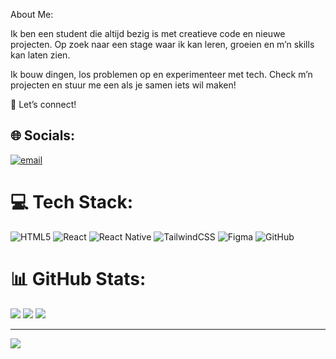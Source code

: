  About Me:
 
Ik ben een student die altijd bezig is met creatieve code en nieuwe projecten. Op zoek naar een stage waar ik kan leren, groeien en m’n skills kan laten zien.

Ik bouw dingen, los problemen op en experimenteer met tech. Check m’n projecten en stuur me een als je samen iets wil maken!

📩 Let’s connect!


## 🌐 Socials:
[![email](https://img.shields.io/badge/Email-D14836?logo=gmail&logoColor=white)](mailto:fluijten567@gmail.com) 

# 💻 Tech Stack:
![HTML5](https://img.shields.io/badge/html5-%23E34F26.svg?style=for-the-badge&logo=html5&logoColor=white) ![React](https://img.shields.io/badge/react-%2320232a.svg?style=for-the-badge&logo=react&logoColor=%2361DAFB) ![React Native](https://img.shields.io/badge/react_native-%2320232a.svg?style=for-the-badge&logo=react&logoColor=%2361DAFB) ![TailwindCSS](https://img.shields.io/badge/tailwindcss-%2338B2AC.svg?style=for-the-badge&logo=tailwind-css&logoColor=white) ![Figma](https://img.shields.io/badge/figma-%23F24E1E.svg?style=for-the-badge&logo=figma&logoColor=white) ![GitHub](https://img.shields.io/badge/github-%23121011.svg?style=for-the-badge&logo=github&logoColor=white)
# 📊 GitHub Stats:
![](https://github-readme-stats.vercel.app/api?username=FabiTosa&theme=dark&hide_border=false&include_all_commits=true&count_private=true)
![](https://nirzak-streak-stats.vercel.app/?user=FabiTosa&theme=dark&hide_border=false)
![](https://github-readme-stats.vercel.app/api/top-langs/?username=FabiTosa&theme=dark&hide_border=false&include_all_commits=true&count_private=true&layout=compact)

---
[![](https://visitcount.itsvg.in/api?id=FabiTosa&icon=0&color=0)](https://visitcount.itsvg.in)

<!-- Proudly created with GPRM ( https://gprm.itsvg.in ) -->

